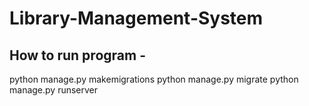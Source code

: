 # Library-Management-System

## How to run program - 

python manage.py makemigrations
python manage.py migrate
python manage.py runserver


